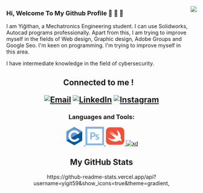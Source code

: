 <img src="https://i.imgur.com/GN7rRxC.gif" align ="right" widht="200" height="200"> </a>

</p>

### Hi, Welcome To My Github Profile 👋 👋 👋

I am Yiğithan, a Mechatronics Engineering student. I can use Solidworks, Autocad programs professionally. Apart from this, I am trying to improve myself in the fields of Web design, Graphic design, Adobe Groups and Google Seo. I'm keen on programming. I'm trying to improve myself in this area.

I have intermediate knowledge in the field of cybersecurity.

<h2  align="center" <font color="pink"> Connected to me !

<p align="center">
<a href="mailto:bozkurt.59.59@gmail.com"><img alt="Email" src="https://img.shields.io/badge/Email-bozkurt.59.59@gmail.com-green?style=flat&logo=gmail"></a>
<a href="https://www.linkedin.com/in/yigit59/" target="_blank"><img alt="LinkedIn" src="https://img.shields.io/badge/LinkedIn-@yigit59-blue?style=flat&logo=linkedin"></a>
<a href="https://www.instagram.com/yigitcaglaar/"><img alt="Instagram" src="https://img.shields.io/badge/Instagram-yigitcaglaar-pink?style=flat-square&logo=instagram"></a>
</p>

<h3 align="center">Languages and Tools:</h3>
<p align="center"> <a href="https://www.cprogramming.com/" target="_blank" rel="noreferrer"> <img src="https://raw.githubusercontent.com/devicons/devicon/master/icons/c/c-original.svg" alt="c" width="50" height="50"/> </a> <a href="https://www.photoshop.com/en" target="_blank" rel="noreferrer"> <img src="https://raw.githubusercontent.com/devicons/devicon/master/icons/photoshop/photoshop-line.svg" alt="photoshop" width="50" height="50"/> </a> <a href="https://developer.apple.com/swift/" target="_blank" rel="noreferrer"> <img src="https://raw.githubusercontent.com/devicons/devicon/master/icons/swift/swift-original.svg" alt="swift" width="50" height="50"/> </a> <a href="https://www.adobe.com/products/xd.html" target="_blank" rel="noreferrer"> <img src="https://cdn.worldvectorlogo.com/logos/adobe-xd.svg" alt="xd" width="50" height="50"/> </a> </p>


<h2 align="center">My GitHub Stats </h2>
<p align="center">
https://github-readme-stats.vercel.app/api?username=yigit59&show_icons=true&theme=gradient,
  
  
</p>
